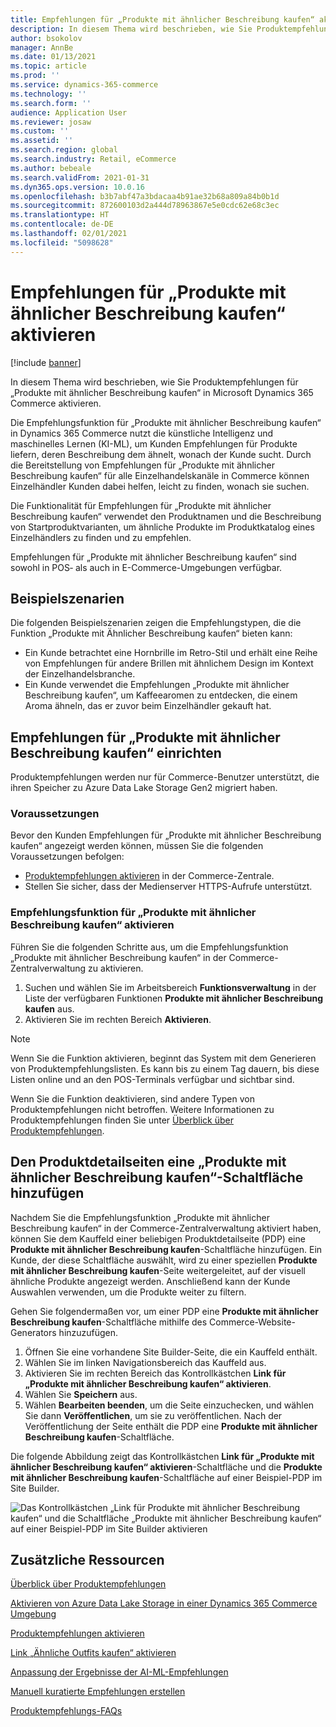 ```yaml
---
title: Empfehlungen für „Produkte mit ähnlicher Beschreibung kaufen“ aktivieren
description: In diesem Thema wird beschrieben, wie Sie Produktempfehlungen für „Produkte mit ähnlicher Beschreibung kaufen“ in Microsoft Dynamics 365 Commerce aktivieren.
author: bsokolov
manager: AnnBe
ms.date: 01/13/2021
ms.topic: article
ms.prod: ''
ms.service: dynamics-365-commerce
ms.technology: ''
ms.search.form: ''
audience: Application User
ms.reviewer: josaw
ms.custom: ''
ms.assetid: ''
ms.search.region: global
ms.search.industry: Retail, eCommerce
ms.author: bebeale
ms.search.validFrom: 2021-01-31
ms.dyn365.ops.version: 10.0.16
ms.openlocfilehash: b3b7abf47a3bdacaa4b91ae32b68a809a84b0b1d
ms.sourcegitcommit: 872600103d2a444d78963867e5e0cdc62e68c3ec
ms.translationtype: HT
ms.contentlocale: de-DE
ms.lasthandoff: 02/01/2021
ms.locfileid: "5098628"
---
```

# <a name="enable-shop-similar-description-recommendations"></a>Empfehlungen für „Produkte mit ähnlicher Beschreibung kaufen“ aktivieren

[!include [banner](includes/banner.md)]

In diesem Thema wird beschrieben, wie Sie Produktempfehlungen für „Produkte mit ähnlicher Beschreibung kaufen“ in Microsoft Dynamics 365 Commerce aktivieren.

Die Empfehlungsfunktion für „Produkte mit ähnlicher Beschreibung kaufen“ in Dynamics 365 Commerce nutzt die künstliche Intelligenz und maschinelles Lernen (KI-ML), um Kunden Empfehlungen für Produkte liefern, deren Beschreibung dem ähnelt, wonach der Kunde sucht. Durch die Bereitstellung von Empfehlungen für „Produkte mit ähnlicher Beschreibung kaufen“ für alle Einzelhandelskanäle in Commerce können Einzelhändler Kunden dabei helfen, leicht zu finden, wonach sie suchen.

Die Funktionalität für Empfehlungen für „Produkte mit ähnlicher Beschreibung kaufen“ verwendet den Produktnamen und die Beschreibung von Startproduktvarianten, um ähnliche Produkte im Produktkatalog eines Einzelhändlers zu finden und zu empfehlen.

Empfehlungen für „Produkte mit ähnlicher Beschreibung kaufen“ sind sowohl in POS‑ als auch in E-Commerce-Umgebungen verfügbar.

## <a name="example-scenarios"></a>Beispielszenarien

Die folgenden Beispielszenarien zeigen die Empfehlungstypen, die die Funktion „Produkte mit Ähnlicher Beschreibung kaufen“ bieten kann:

- Ein Kunde betrachtet eine Hornbrille im Retro-Stil und erhält eine Reihe von Empfehlungen für andere Brillen mit ähnlichem Design im Kontext der Einzelhandelsbranche.
- Ein Kunde verwendet die Empfehlungen „Produkte mit ähnlicher Beschreibung kaufen“, um Kaffeearomen zu entdecken, die einem Aroma ähneln, das er zuvor beim Einzelhändler gekauft hat.

## <a name="set-up-shop-similar-description-recommendations"></a>Empfehlungen für „Produkte mit ähnlicher Beschreibung kaufen“ einrichten

Produktempfehlungen werden nur für Commerce-Benutzer unterstützt, die ihren Speicher zu Azure Data Lake Storage Gen2 migriert haben.

### <a name="prerequisites"></a>Voraussetzungen

Bevor den Kunden Empfehlungen für „Produkte mit ähnlicher Beschreibung kaufen“ angezeigt werden können, müssen Sie die folgenden Voraussetzungen befolgen:

- [Produktempfehlungen aktivieren](enable-product-recommendations.md) in der Commerce-Zentrale.
- Stellen Sie sicher, dass der Medienserver HTTPS-Aufrufe unterstützt.

### <a name="turn-on-the-shop-similar-description-recommendations-feature"></a>Empfehlungsfunktion für „Produkte mit ähnlicher Beschreibung kaufen“ aktivieren

Führen Sie die folgenden Schritte aus, um die Empfehlungsfunktion „Produkte mit ähnlicher Beschreibung kaufen“ in der Commerce-Zentralverwaltung zu aktivieren.

1. Suchen und wählen Sie im Arbeitsbereich **Funktionsverwaltung** in der Liste der verfügbaren Funktionen **Produkte mit ähnlicher Beschreibung kaufen** aus.
1. Aktivieren Sie im rechten Bereich **Aktivieren**.

> [!NOTE]
> Wenn Sie die Funktion aktivieren, beginnt das System mit dem Generieren von Produktempfehlungslisten. Es kann bis zu einem Tag dauern, bis diese Listen online und an den POS-Terminals verfügbar und sichtbar sind.
>
> Wenn Sie die Funktion deaktivieren, sind andere Typen von Produktempfehlungen nicht betroffen. Weitere Informationen zu Produktempfehlungen finden Sie unter [Überblick über Produktempfehlungen](product-recommendations.md).

## <a name="add-a-shop-similar-description-button-to-product-details-pages"></a>Den Produktdetailseiten eine „Produkte mit ähnlicher Beschreibung kaufen“-Schaltfläche hinzufügen

Nachdem Sie die Empfehlungsfunktion „Produkte mit ähnlicher Beschreibung kaufen“ in der Commerce-Zentralverwaltung aktiviert haben, können Sie dem Kauffeld einer beliebigen Produktdetailseite (PDP) eine **Produkte mit ähnlicher Beschreibung kaufen**-Schaltfläche hinzufügen. Ein Kunde, der diese Schaltfläche auswählt, wird zu einer speziellen **Produkte mit ähnlicher Beschreibung kaufen**-Seite weitergeleitet, auf der visuell ähnliche Produkte angezeigt werden. Anschließend kann der Kunde Auswahlen verwenden, um die Produkte weiter zu filtern.

Gehen Sie folgendermaßen vor, um einer PDP eine **Produkte mit ähnlicher Beschreibung kaufen**-Schaltfläche mithilfe des Commerce-Website-Generators hinzuzufügen.

1. Öffnen Sie eine vorhandene Site Builder-Seite, die ein Kauffeld enthält.
1. Wählen Sie im linken Navigationsbereich das Kauffeld aus.
1. Aktivieren Sie im rechten Bereich das Kontrollkästchen **Link für „Produkte mit ähnlicher Beschreibung kaufen“ aktivieren**.
1. Wählen Sie **Speichern** aus.
1. Wählen **Bearbeiten beenden**, um die Seite einzuchecken, und wählen Sie dann **Veröffentlichen**, um sie zu veröffentlichen. Nach der Veröffentlichung der Seite enthält die PDP eine **Produkte mit ähnlicher Beschreibung kaufen**-Schaltfläche.

Die folgende Abbildung zeigt das Kontrollkästchen **Link für „Produkte mit ähnlicher Beschreibung kaufen“ aktivieren**-Schaltfläche und die **Produkte mit ähnlicher Beschreibung kaufen**-Schaltfläche auf einer Beispiel-PDP im Site Builder.

![Das Kontrollkästchen „Link für Produkte mit ähnlicher Beschreibung kaufen“ und die Schaltfläche „Produkte mit ähnlicher Beschreibung kaufen“ auf einer Beispiel-PDP im Site Builder aktivieren](./media/ter_site_builder_buybox_button.png)

## <a name="additional-resources"></a>Zusätzliche Ressourcen

[Überblick über Produktempfehlungen](product-recommendations.md)

[Aktivieren von Azure Data Lake Storage in einer Dynamics 365 Commerce Umgebung](enable-adls-environment.md)

[Produktempfehlungen aktivieren](enable-product-recommendations.md)

[Link „Ähnliche Outfits kaufen“ aktivieren](shop-similar-looks.md)

[Anpassung der Ergebnisse der AI-ML-Empfehlungen](modify-product-recommendation-results.md)

[Manuell kuratierte Empfehlungen erstellen](create-editorial-recommendation-lists.md)

[Produktempfehlungs-FAQs](faq-recommendations.md)
